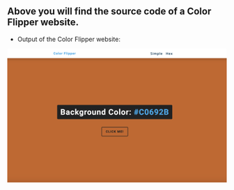 ## Above you will find the source code of a Color Flipper website.

- Output of the Color Flipper website:

![output](./output.png)
